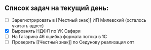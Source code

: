 ## Список задач на текущий день:
- [ ] Зарегистрировать в [[Честный знак]] ИП Милевский (осталось указать адрес)
- [x] Выровнять НДФЛ по УК Сафари
- [ ] На Гагарина 46 ошибка формата потока в 1С
- [ ] Проверить [[Честный знак]] по Седунову реализация опт
